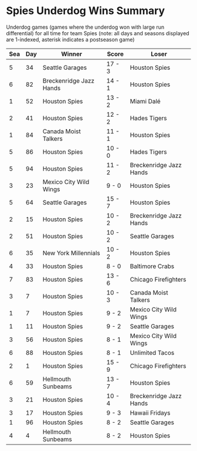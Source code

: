 # Spies Underdog Wins Summary



Underdog games (games where the underdog won with large run differential) for all time for team Spies (note: all days and seasons displayed are 1-indexed, asterisk indicates a postseason game)


| Sea | Day | Winner | Score | Loser | 
| ------ |------ |------ |------ |------ |
| 5 | 34 | Seattle Garages | 17 - 3 | Houston Spies | 
| 6 | 82 | Breckenridge Jazz Hands | 14 - 1 | Houston Spies | 
| 1 | 52 | Houston Spies | 13 - 2 | Miami Dalé | 
| 2 | 41 | Houston Spies | 12 - 2 | Hades Tigers | 
| 1 | 84 | Canada Moist Talkers | 11 - 1 | Houston Spies | 
| 5 | 86 | Houston Spies | 10 - 0 | Hades Tigers | 
| 5 | 94 | Houston Spies | 11 - 2 | Breckenridge Jazz Hands | 
| 3 | 23 | Mexico City Wild Wings | 9 - 0 | Houston Spies | 
| 5 | 64 | Seattle Garages | 15 - 7 | Houston Spies | 
| 2 | 15 | Houston Spies | 10 - 2 | Breckenridge Jazz Hands | 
| 2 | 51 | Houston Spies | 10 - 2 | Seattle Garages | 
| 6 | 35 | New York Millennials | 10 - 2 | Houston Spies | 
| 4 | 33 | Houston Spies | 8 - 0 | Baltimore Crabs | 
| 7 | 83 | Houston Spies | 13 - 6 | Chicago Firefighters | 
| 3 | 7 | Houston Spies | 10 - 3 | Canada Moist Talkers | 
| 1 | 7 | Houston Spies | 9 - 2 | Mexico City Wild Wings | 
| 1 | 11 | Houston Spies | 9 - 2 | Seattle Garages | 
| 3 | 56 | Houston Spies | 8 - 1 | Mexico City Wild Wings | 
| 6 | 88 | Houston Spies | 8 - 1 | Unlimited Tacos | 
| 2 | 1 | Houston Spies | 15 - 9 | Chicago Firefighters | 
| 6 | 59 | Hellmouth Sunbeams | 13 - 7 | Houston Spies | 
| 3 | 21 | Houston Spies | 10 - 4 | Breckenridge Jazz Hands | 
| 3 | 17 | Houston Spies | 9 - 3 | Hawaii Fridays | 
| 1 | 96 | Houston Spies | 8 - 2 | Seattle Garages | 
| 4 | 4 | Hellmouth Sunbeams | 8 - 2 | Houston Spies | 


